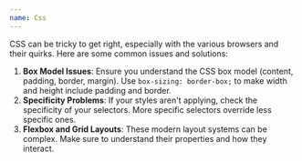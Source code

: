 ```yaml
---
name: Css
---
```


CSS can be tricky to get right, especially with the various browsers and their quirks. Here are some common issues and solutions:
1. **Box Model Issues**: Ensure you understand the CSS box model (content, padding, border, margin). Use `box-sizing: border-box;` to make width and height include padding and border.
2. **Specificity Problems**: If your styles aren't applying, check the specificity of your selectors. More specific selectors override less specific ones.
3. **Flexbox and Grid Layouts**: These modern layout systems can be complex. Make sure to understand their properties and how they interact.